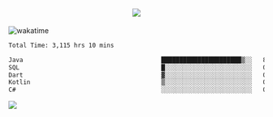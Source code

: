 <h1 align="center">
  <img src="https://readme-typing-svg.herokuapp.com/?font=Righteous&size=35&center=true&vCenter=true&width=500&height=70&duration=4000&lines=Hi!+%F0%9F%91%8B+I%27m+Ali%20Osman!;" />
</h1>


![wakatime](https://wakatime.com/share/@aliosmanoktar/3a8ffe71-6da4-4964-913b-2f09afbe53bf.svg?cache=none)
<!--START_SECTION:waka-->

```txt
Total Time: 3,115 hrs 10 mins

Java                                      ██████████████████████▒░░   89.37 %
SQL                                       █░░░░░░░░░░░░░░░░░░░░░░░░   04.26 %
Dart                                      ▓░░░░░░░░░░░░░░░░░░░░░░░░   02.23 %
Kotlin                                    ▒░░░░░░░░░░░░░░░░░░░░░░░░   00.71 %
C#                                        ░░░░░░░░░░░░░░░░░░░░░░░░░   00.65 %
```

<!--END_SECTION:waka-->

<img src="https://profile-counter.glitch.me/aliosmanoktar/count.svg" />

